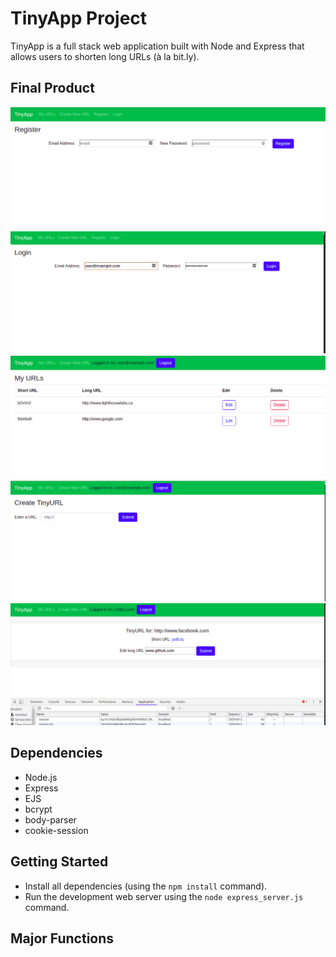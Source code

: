 # TinyApp Project

TinyApp is a full stack web application built with Node and Express that allows users to shorten long URLs (à la bit.ly).

## Final Product

!["Registration Page: requests email and password"](https://github.com/ej2brown/tinyapp/blob/master/docs/urls_register.png?raw=true)
!["Login Page: requests users email and password"](https://github.com/ej2brown/tinyapp/blob/master/docs/url_login.png?raw=true)
!["URL Index List: Shows the users their URLs and special short snipppet"](https://github.com/ej2brown/tinyapp/blob/master/docs/url_index.png?raw=true)
!["New URL: Creates a short URL snippet for the given long URL"](https://github.com/ej2brown/tinyapp/blob/master/docs/url_create_new.png?raw=true)
!["Edit Page: Allows users to edit their URLS"](https://github.com/ej2brown/tinyapp/blob/master/docs/url_edit_ft_showing_cookies.png?raw=true)

## Dependencies

- Node.js
- Express
- EJS
- bcrypt
- body-parser
- cookie-session

## Getting Started

- Install all dependencies (using the `npm install` command).
- Run the development web server using the `node express_server.js` command.


## Major Functions 
